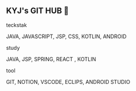 ## KYJ's GIT HUB 👋


teckstak

JAVA, JAVASCRIPT, JSP, CSS, KOTLIN, ANDROID

study

JAVA, JSP, SPRING, REACT , KOTLIN

tool

GIT, NOTION, VSCODE, ECLIPS, ANDROID STUDIO
